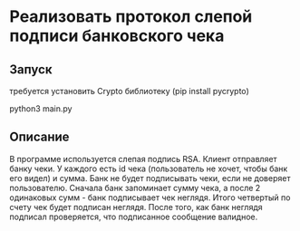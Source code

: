 # Реализовать протокол слепой подписи банковского чека 
## Запуск
требуется установить Crypto библиотеку (pip install pycrypto)

python3 main.py
## Описание 
В программе используется слепая подпись RSA.
Клиент отправляет банку чеки. У каждого есть id чека (пользователь не хочет, чтобы банк его видел) и сумма.
Банк не будет подписывать чеки, если не доверяет пользователю.
Сначала банк запоминает сумму чека, а после 2 одинаковых сумм - банк подписывает чек неглядя. Итого четвертый по счету чек будет подписан неглядя.
После того, как банк неглядя подписал проверяется, что подписанное сообщение валидное.